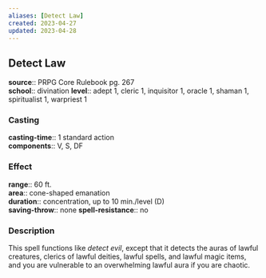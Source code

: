 ```yaml
---
aliases: [Detect Law]
created: 2023-04-27
updated: 2023-04-28
---
```


## Detect Law

**source**:: PRPG Core Rulebook pg. 267  
**school**:: divination
**level**:: adept 1, cleric 1, inquisitor 1, oracle 1, shaman 1, spiritualist 1, warpriest 1

### Casting

**casting-time**:: 1 standard action  
**components**:: V, S, DF

### Effect

**range**:: 60 ft.  
**area**:: cone-shaped emanation  
**duration**:: concentration, up to 10 min./level (D)  
**saving-throw**:: none
**spell-resistance**:: no

### Description

This spell functions like *detect evil*, except that it detects the auras of lawful creatures, clerics of lawful deities, lawful spells, and lawful magic items, and you are vulnerable to an overwhelming lawful aura if you are chaotic.
